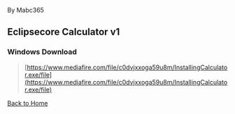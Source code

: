 By Mabc365

## Eclipsecore Calculator v1

### Windows Download
> [https://www.mediafire.com/file/c0dvjxxoga59u8m/InstallingCalculator.exe/file](https://www.mediafire.com/file/c0dvjxxoga59u8m/InstallingCalculator.exe/file)



[Back to Home](https://www.eclipsecore.net)
